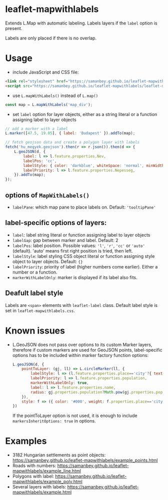 # leaflet-mapwithlabels
Extends L.Map with automatic labeling.
Labels layers if the `label` option is present.

Labels are only placed if there is no overlap.

# Usage
- include JavaScript and CSS file:
```HTML
<link rel="stylesheet" href="https://samanbey.github.io/leaflet-mapwithlabels/leaflet-mapwithlabels.css" />
<script src="https://samanbey.github.io/leaflet-mapwithlabels/leaflet-mapwithlabels.js"></script>
```
- use `L.mapWithLabels()` instead of `L.map()`
```javascript
const map = L.mapWithLabels('map_div');
``` 

- set `label` option for layer objects, either as a string literal 
  or a function assigning label to layer objects
```javascript
// add a marker with a label
L.marker([47.5, 19.05], { label: 'Budapest' }).addTo(map);

// fetch geojson data and create a polygon layer with labels
fetch('hu_megyek.geojson').then(r => r.json()).then(d => {
    L.geoJSON(d, {
        label: l => l.feature.properties.Nev, 
        labelPos: 'cc', 
        labelStyle: { color: 'darkblue', whiteSpace: 'normal', minWidth: '120px', textAlign: 'center'},
        labelPriority: l => l.feature.properties.Nepesseg,
    }).addTo(map);
});
```

## options of `MapWithLabels()`
- `labelPane`: which map pane to place labels on. Default: `'tooltipPane'`

## label-specific options of layers:
- `label`: label string literal or function assigning label to layer objects
- `labelGap`: gap between marker and label. Default: 2
- `labelPos`: label position. Possible values: `'l'`, `'r'`, `'cc'` or `'auto'` (default). 
               'auto' means first right position is tried, then left.
- `labelStyle`: label styling CSS object literal or function assigning style object to layer objects.
                Default: `{}`
- `labelPriority`: priority of label (higher numbers come earlier). Either a number or a function.
- `markerWithLabelOnly`: marker is displayed if its label also fits.

## Deafult label style
Labels are `<span>` elements with `leaflet-label` class. Default label style is set in `leaflet-mapwithlabels.css`.

# Known issues
- L.GeoJSON does not pass over options to its custom Marker layers, 
  therefore if custom markers are used for GeoJSON points, label-specific options has to be included within marker factory function options:
    ``` javascript
    L.geoJSON(d, {
        pointToLayer: (gj, ll) => L.circleMarker(ll, {
            labelStyle: l => (l.feature.properties.place=='city'?{ textTransform: 'uppercase', fontWeight:'bold' }:{}),
            labelPriority: l => l.feature.properties.population,
            markerWithLabelOnly: true,
            label: l => l.feature.properties.name,
            radius: gj.properties.population?Math.pow(gj.properties.population,.2)-1:1,
        }), 
        style: f => ({ color: '#000', weight: f.properties.place=='city'?3:1 })
    })    
    ```
  If the pointToLayer option is not used, it is enough to include `markersInheritOptions: true` in options.
        
# Examples
- 3182 Hungarian settlements as point objects: https://samanbey.github.io/leaflet-mapwithlabels/example_points.html
- Roads with numbers: https://samanbey.github.io/leaflet-mapwithlabels/example_line.html
- Polygons with label: https://samanbey.github.io/leaflet-mapwithlabels/example_poly.html
- Several layers with labels: https://samanbey.github.io/leaflet-mapwithlabels/example.html